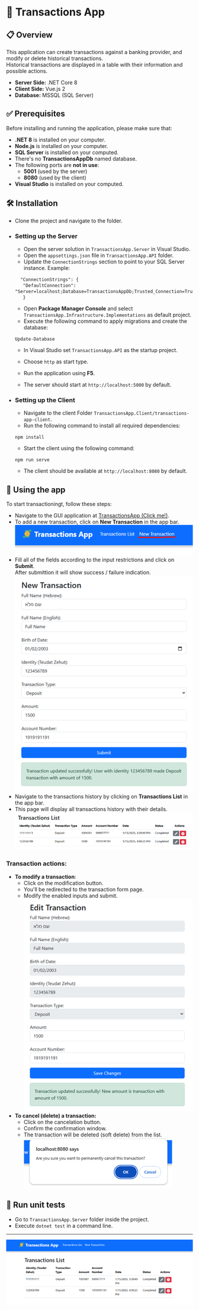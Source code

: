 # 💱 Transactions App

## 📋 Overview
This application can create transactions against a banking provider, and modify or delete historical transactions.  
Historical transactions are displayed in  a table with their information and possible actions.

- **Server Side:** .NET Core 8  
- **Client Side:** Vue.js 2  
- **Database:** MSSQL (SQL Server)

## ✅ Prerequisites
Before installing and running the application, please make sure that:

- **.NET 8** is installed on your computer.
- **Node.js** is installed on your computer.
- **SQL Server** is installed on your computed.
- There's no **TransactionsAppDb** named database.
- The following ports are **not in use**:
  - **5001** (used by the server)
  - **8080** (used by the client)
- **Visual Studio** is installed on your computed.

## 🛠️ Installation
- Clone the project and navigate to the folder.
- ### **Setting up the Server**
   - Open the server solution in `TransactionsApp.Server` in Visual Studio.
   - Open the `appsettings.json` file in `TransactionsApp.API` folder.
   - Update the `ConnectionStrings` section to point to your SQL Server instance. Example:
   ````
     "ConnectionStrings": {
      "DefaultConnection": "Server=localhost;Database=TransactionsAppDb;Trusted_Connection=True;TrustServerCertificate=TrueMultipleActiveResultSets=true"
      }
   ````
   - Open **Package Manager Console** and select `TransactionsApp.Infrastructure.Implementations` as default project.
   - Execute the following command to apply migrations and create the database:
   ````
   Update-Database
   ````
   - In Visual Studio set `TransactionsApp.API` as the startup project.
   - Choose `http` as start type.
   - Run the application using **F5**.
 
   - The server should start at `http://localhost:5000` by default.
- ### **Setting up the Client**
   - Navigate to the client Folder `TransactionsApp.Client/transactions-app-client`.
   - Run the following command to install all required dependencies:
   ````
   npm install
   ````
   - Start the client using the following command:
   ````
   npm run serve
   ````
   - The client should be available at `http://localhost:8080` by default.

## 💸 Using the app
To start transactioningt, follow these steps:

- Navigate to the GUI application at [TransactionsApp (Click me!)](http://localhost:8080/).
- To add a new transaction, click on **New Transaction** in the app bar.
   ![AppBar](./assets/appbar.png)
- Fill all of the fields according to the input restrictions and click on **Submit**.  
  After submittion it will show success / failure indication.
   ![Form](./assets/form.png)
- Navigate to the transactions history by clicking on **Transactions List** in the app bar.
- This page will display all transactions history with their details.
   ![List](./assets/list.png)

### **Transaction actions:**
- **To modify a transaction**:
   - Click on the modification button.
   - You'll be redirected to the transaction form page.
   - Modify the enabled inputs and submit.
   ![Modify](./assets/modify.png)
- **To cancel (delete) a transaction:**
   - Click on the cancelation button.
   - Confirm the confirmation window.
   - The transaction will be deleted (soft delete) from the list.
   ![Delete](./assets/delete.png)


## 🧪 Run unit tests
- Go to `TransactionsApp.Server` folder inside the project.
- Execute `dotnet test` in a command line.

-------
![App](./assets/app.png)
